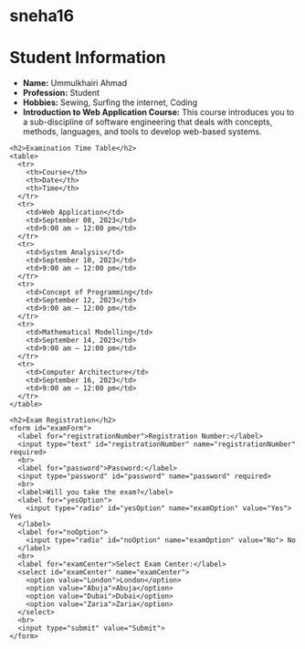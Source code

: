 # sneha16<!DOCTYPE html>
<html lang="en">

<head>
  <meta charset="UTF-8">
  <meta name="viewport" content="width=device-width, initial-scale=1.0">
  <title>Student Profile</title>
  <link rel="stylesheet" href="styles.css">
</head>

<body>
  <div class="container">
    <h1>Student Information</h1>
    <ul>
      <li><strong>Name:</strong> Ummulkhairi Ahmad</li>
      <li><strong>Profession:</strong> Student</li>
      <li><strong>Hobbies:</strong> Sewing, Surfing the internet, Coding</li>
      <li><strong>Introduction to Web Application Course:</strong> This course introduces you to a sub-discipline of software engineering that deals with concepts, methods, languages, and tools to develop web-based systems.</li>
    </ul>

    <h2>Examination Time Table</h2>
    <table>
      <tr>
        <th>Course</th>
        <th>Date</th>
        <th>Time</th>
      </tr>
      <tr>
        <td>Web Application</td>
        <td>September 08, 2023</td>
        <td>9:00 am – 12:00 pm</td>
      </tr>
      <tr>
        <td>System Analysis</td>
        <td>September 10, 2023</td>
        <td>9:00 am – 12:00 pm</td>
      </tr>
      <tr>
        <td>Concept of Programming</td>
        <td>September 12, 2023</td>
        <td>9:00 am – 12:00 pm</td>
      </tr>
      <tr>
        <td>Mathematical Modelling</td>
        <td>September 14, 2023</td>
        <td>9:00 am – 12:00 pm</td>
      </tr>
      <tr>
        <td>Computer Architecture</td>
        <td>September 16, 2023</td>
        <td>9:00 am – 12:00 pm</td>
      </tr>
    </table>

    <h2>Exam Registration</h2>
    <form id="examForm">
      <label for="registrationNumber">Registration Number:</label>
      <input type="text" id="registrationNumber" name="registrationNumber" required>
      <br>
      <label for="password">Password:</label>
      <input type="password" id="password" name="password" required>
      <br>
      <label>Will you take the exam?</label>
      <label for="yesOption">
        <input type="radio" id="yesOption" name="examOption" value="Yes"> Yes
      </label>
      <label for="noOption">
        <input type="radio" id="noOption" name="examOption" value="No"> No
      </label>
      <br>
      <label for="examCenter">Select Exam Center:</label>
      <select id="examCenter" name="examCenter">
        <option value="London">London</option>
        <option value="Abuja">Abuja</option>
        <option value="Dubai">Dubai</option>
        <option value="Zaria">Zaria</option>
      </select>
      <br>
      <input type="submit" value="Submit">
    </form>
  </div>
  <script src="script.js"></script>
</body>

</html>
